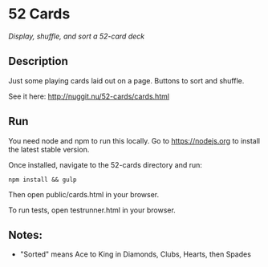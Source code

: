 # 52 Cards
_Display, shuffle, and sort a 52-card deck_

## Description
Just some playing cards laid out on a page. Buttons to sort and shuffle.

See it here: http://nuggit.nu/52-cards/cards.html

## Run
You need node and npm to run this locally. Go to https://nodejs.org to install the latest stable version.

Once installed, navigate to the 52-cards directory and run:
```
npm install && gulp
```
Then open public/cards.html in your browser.

To run tests, open testrunner.html in your browser.

## Notes:
* "Sorted" means Ace to King in Diamonds, Clubs, Hearts, then Spades